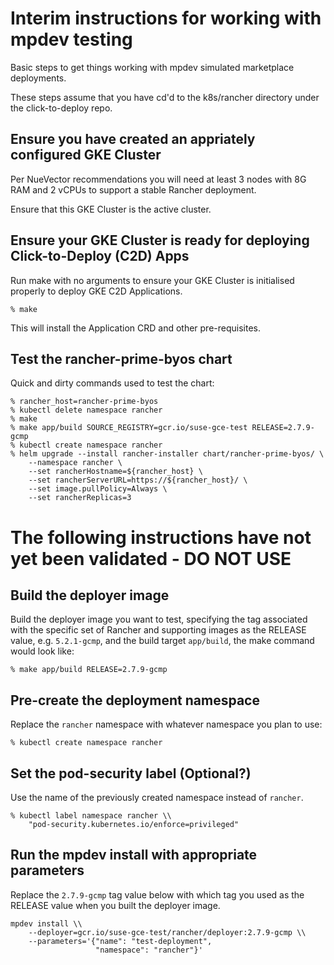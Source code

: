# Interim instructions for working with mpdev testing

Basic steps to get things working with mpdev simulated marketplace deployments.

These steps assume that you have cd'd to the k8s/rancher directory under the
click-to-deploy repo.

## Ensure you have created an appriately configured GKE Cluster

Per NueVector recommendations you will need at least 3 nodes with 8G RAM and
2 vCPUs to support a stable Rancher deployment.

Ensure that this GKE Cluster is the active cluster.

## Ensure your GKE Cluster is ready for deploying Click-to-Deploy (C2D) Apps

Run make with no arguments to ensure your GKE Cluster is initialised properly
to deploy GKE C2D Applications.

```shell
% make
```

This will install the Application CRD and other pre-requisites.

## Test the rancher-prime-byos chart

Quick and dirty commands used to test the chart:

```shell
% rancher_host=rancher-prime-byos
% kubectl delete namespace rancher
% make
% make app/build SOURCE_REGISTRY=gcr.io/suse-gce-test RELEASE=2.7.9-gcmp
% kubectl create namespace rancher
% helm upgrade --install rancher-installer chart/rancher-prime-byos/ \
	--namespace rancher \
	--set rancherHostname=${rancher_host} \
	--set rancherServerURL=https://${rancher_host}/ \
	--set image.pullPolicy=Always \
	--set rancherReplicas=3
```

# The following instructions have not yet been validated - DO NOT USE

## Build the deployer image

Build the deployer image you want to test, specifying the tag associated with
the specific set of Rancher and supporting images as the RELEASE value, e.g.
`5.2.1-gcmp`, and the build target `app/build`, the make command would look
like:

```shell
% make app/build RELEASE=2.7.9-gcmp
```

## Pre-create the deployment namespace

Replace the `rancher` namespace with whatever namespace you plan to use:

```shell
% kubectl create namespace rancher
```

## Set the pod-security label (Optional?)

Use the name of the previously created namespace instead of `rancher`.

```shell
% kubectl label namespace rancher \\
    "pod-security.kubernetes.io/enforce=privileged"
```

## Run the mpdev install with appropriate parameters

Replace the `2.7.9-gcmp` tag value below with which tag you used as the
RELEASE value when you built the deployer image.

```shell
mpdev install \\
    --deployer=gcr.io/suse-gce-test/rancher/deployer:2.7.9-gcmp \\
    --parameters='{"name": "test-deployment",
                   "namespace": "rancher"}'
```

